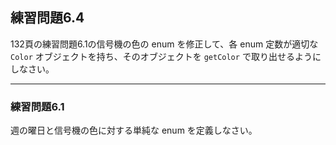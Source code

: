 ## 練習問題6.4

132頁の練習問題6.1の信号機の色の enum を修正して、各 enum 定数が適切な `Color` オブジェクトを持ち、そのオブジェクトを `getColor` で取り出せるようにしなさい。

-----

### 練習問題6.1

週の曜日と信号機の色に対する単純な enum を定義しなさい。
